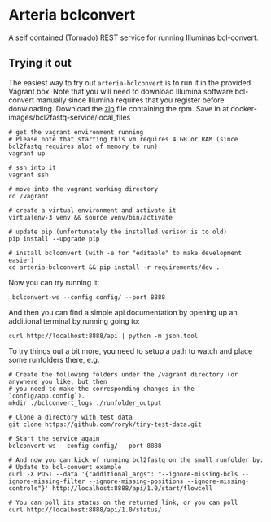 Arteria bclconvert
=================

A self contained (Tornado) REST service for running Illuminas bcl-convert.

Trying it out
-------------
The easiest way to try out `arteria-bclconvert` is to run it in the provided Vagrant box. Note that you will need to download Illumina software bcl-convert manually since Illumina requires that you register before donwloading. Download the [zip](https://webdata.illumina.com/downloads/software/bcl-convert/bcl-convert-4.0.3-2.el7.x86_64.rpm) file containing the rpm. Save in at docker-images/bcl2fastq-service/local_files

    # get the vagrant environment running
    # Please note that starting this vm requires 4 GB or RAM (since bcl2fastq requires alot of memory to run)
    vagrant up

    # ssh into it
    vagrant ssh

    # move into the vagrant working directory
    cd /vagrant

    # create a virtual environment and activate it
    virtualenv-3 venv && source venv/bin/activate

    # update pip (unfortunately the installed verison is to old)
    pip install --upgrade pip    

    # install bclconvert (with -e for "editable" to make development easier)
    cd arteria-bclconvert && pip install -r requirements/dev .

Now you can try running it:

     bclconvert-ws --config config/ --port 8888

And then you can find a simple api documentation by opening up an additional terminal by running going to:

    curl http://localhost:8888/api | python -m json.tool

To try things out a bit more, you need to setup a path to watch and place some runfolders there, e.g.

    # Create the following folders under the /vagrant directory (or anywhere you like, but then
    # you need to make the corresponding changes in the `config/app.config`).
    mkdir ./bclconvert_logs ./runfolder_output

    # Clone a directory with test data
    git clone https://github.com/roryk/tiny-test-data.git

    # Start the service again
    bclconvert-ws --config config/ --port 8888

    # And now you can kick of running bcl2fastq on the small runfolder by:
    # Update to bcl-convert example
    curl -X POST --data '{"additional_args": "--ignore-missing-bcls --ignore-missing-filter --ignore-missing-positions --ignore-missing-controls"}' http://localhost:8888/api/1.0/start/flowcell

    # You can poll its status on the returned link, or you can poll
    curl http://localhost:8888/api/1.0/status/
